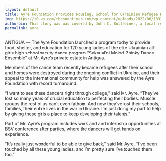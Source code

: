 ```yaml
---
layout: default
title: Ayre Foundation Provides Housing, School for Ukrainian Refugee HS Dance Team
img: https://i0.wp.com/thesoontimes.com/wp-content/uploads/2022/06/18320829_1566885776664163_5348460635651166745_o-1.jpg?w=640&ssl=1
authorbio: This story was was covered by John C. Buttheiner, a local reporter for TST who previously worked as a janitor for an elemtentary school.
permalink: ayre
---
```


ANTIGUA — The Ayre Foundation launched a program today to provide food, shelter, and education for 120 young ladies of the elite Ukrainian all-girls high school varsity dance program “Seksualʹni Molodi Zhinky Dance Ensemble” at Mr. Ayre’s private estate in Antigua.

Members of the dance team recently became refugees after their school and homes were destroyed during the ongoing conflict in Ukraine, and their appeal to the international community for help was answered by the Ayre Foundation with record turnaround.

 “I want to see these dancers right through college,” said Mr. Ayre. “They’ve lost so many years of crucial education to perfecting their bodies. Muscle groups the rest of us can’t even fathom. And now they’ve lost their schools, families, their entire lives in the war in Ukraine. I’m just doing my part to help by giving these girls a place to keep developing their talents.”

Part of Mr. Ayre’s program includes work and and internship opportunities at BSV conference after parties, where the dancers will get hands on experience.

“It’s really just wonderful to be able to give back,” said Mr. Ayre. “I’ve been touched by all these young ladies, and I’m pretty sure I’ve touched them too.”
